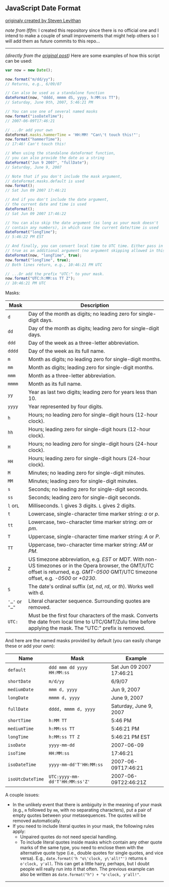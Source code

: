 ## JavaScript Date Format
[originaly created by Steven Levithan](http://blog.stevenlevithan.com/archives/date-time-format)

_note from lflfm:_ I created this repository since there is no official one and I intend to make a couple of small improvements that might help others so I will add them as future commits to this repo...

---

 _(directly from the [original post](http://blog.stevenlevithan.com/archives/date-time-format))_
 Here are some examples of how this script can be used:
```JavaScript
var now = new Date();

now.format("m/dd/yy");
// Returns, e.g., 6/09/07

// Can also be used as a standalone function
dateFormat(now, "dddd, mmmm dS, yyyy, h:MM:ss TT");
// Saturday, June 9th, 2007, 5:46:21 PM

// You can use one of several named masks
now.format("isoDateTime");
// 2007-06-09T17:46:21

// ...Or add your own
dateFormat.masks.hammerTime = 'HH:MM! "Can\'t touch this!"';
now.format("hammerTime");
// 17:46! Can't touch this!

// When using the standalone dateFormat function,
// you can also provide the date as a string
dateFormat("Jun 9 2007", "fullDate");
// Saturday, June 9, 2007

// Note that if you don't include the mask argument,
// dateFormat.masks.default is used
now.format();
// Sat Jun 09 2007 17:46:21

// And if you don't include the date argument,
// the current date and time is used
dateFormat();
// Sat Jun 09 2007 17:46:22

// You can also skip the date argument (as long as your mask doesn't
// contain any numbers), in which case the current date/time is used
dateFormat("longTime");
// 5:46:22 PM EST

// And finally, you can convert local time to UTC time. Either pass in
// true as an additional argument (no argument skipping allowed in this case):
dateFormat(now, "longTime", true);
now.format("longTime", true);
// Both lines return, e.g., 10:46:21 PM UTC

// ...Or add the prefix "UTC:" to your mask.
now.format("UTC:h:MM:ss TT Z");
// 10:46:21 PM UTC
```
Masks:

|Mask|Description|
|----|-----------|
|`d`|Day of the month as digits; no leading zero for single-digit days.| 
|`dd`| Day of the month as digits; leading zero for single-digit days.|
|`ddd`| Day of the week as a three-letter abbreviation.|
|`dddd`| Day of the week as its full name.|
|`m`| Month as digits; no leading zero for single-digit months.|
|`mm`| Month as digits; leading zero for single-digit months.|
|`mmm`| Month as a three-letter abbreviation.|
|`mmmm`| Month as its full name.|
|`yy`| Year as last two digits; leading zero for years less than 10.|
|`yyyy`| Year represented by four digits.|
|`h`| Hours; no leading zero for single-digit hours (12-hour clock).|
|`hh`| Hours; leading zero for single-digit hours (12-hour clock).|
|`H`| Hours; no leading zero for single-digit hours (24-hour clock).|
|`HH`| Hours; leading zero for single-digit hours (24-hour clock).|
|`M`| Minutes; no leading zero for single-digit minutes.|
|`MM`| Minutes; leading zero for single-digit minutes.|
|`s`| Seconds; no leading zero for single-digit seconds.|
|`ss`| Seconds; leading zero for single-digit seconds.|
|`l` or`L`| Milliseconds. `l` gives 3 digits. `L` gives 2 digits.|
|`t`| Lowercase, single-character time marker string: _a_ or _p_.|
|`tt`| Lowercase, two-character time marker string: _am_ or _pm_.|
|`T`| Uppercase, single-character time marker string: _A_ or _P_.|
|`TT`| Uppercase, two-character time marker string: _AM_ or _PM_.|
|`Z`| US timezone abbreviation, e.g. _EST_ or _MDT_. With non-US timezones or in the Opera browser, the GMT/UTC offset is returned, e.g. _GMT-0500_ GMT/UTC timezone offset, e.g. _-0500_ or _+0230_.|
|`S`| The date's ordinal suffix (_st_, _nd_, _rd_, or _th_). Works well with d.|
|`'…'` or `"…"`| Literal character sequence. Surrounding quotes are removed.|
|`UTC:`| Must be the first four characters of the mask. Converts the date from local time to UTC/GMT/Zulu time before applying the mask. The "UTC:" prefix is removed.|

And here are the named masks provided by default (you can easily change these or add your own):

|Name|Mask|Example|
|----|----|-------|
|`default`|`ddd mmm dd yyyy HH:MM:ss`|Sat Jun 09 2007 17:46:21|
|`shortDate`|`m/d/yy`|6/9/07|
|`mediumDate`|`mmm d, yyyy`|Jun 9, 2007|
|`longDate`|`mmmm d, yyyy`|June 9, 2007|
|`fullDate`|`dddd, mmmm d, yyyy`|Saturday, June 9, 2007|
|`shortTime`|`h:MM TT`|5:46 PM|
|`mediumTime`|`h:MM:ss TT`|5:46:21 PM|
|`longTime`|`h:MM:ss TT Z`|5:46:21 PM EST|
|`isoDate`|`yyyy-mm-dd`|2007-06-09|
|`isoTime`|`HH:MM:ss`|17:46:21|
|`isoDateTime`|`yyyy-mm-dd'T'HH:MM:ss`|2007-06-09T17:46:21|
|`isoUtcDateTime`|`UTC:yyyy-mm-dd'T'HH:MM:ss'Z'`|2007-06-09T22:46:21Z|

A couple issues:

- In the unlikely event that there is ambiguity in the meaning of your mask (e.g., `m` followed by `mm`, with no separating characters), put a pair of empty quotes between your metasequences. The quotes will be removed automatically.
- If you need to include literal quotes in your mask, the following rules apply:
    - Unpaired quotes do not need special handling.
    - To include literal quotes inside masks which contain any other quote marks of the same type, you need to enclose them with the alternative quote type (i.e., double quotes for single quotes, and vice versa). E.g., `date.format('h "o\'clock, y\'all!"')` returns `6 o'clock, y'all`. This can get a little hairy, perhaps, but I doubt people will really run into it that often. The previous example can also be written as `date.format("h") + "o'clock, y'all!"`.

---
